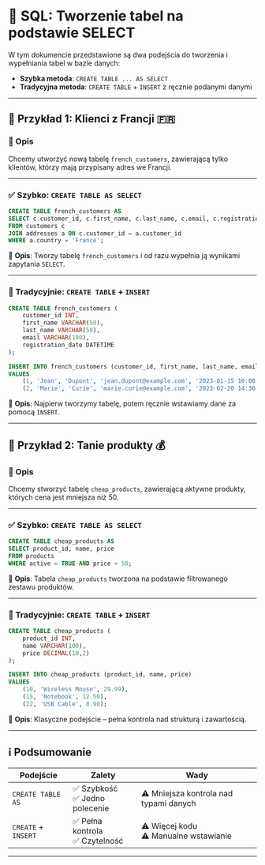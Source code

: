 
# 📘 SQL: Tworzenie tabel na podstawie SELECT

W tym dokumencie przedstawione są dwa podejścia do tworzenia i wypełniania tabel w bazie danych:

- **Szybka metoda**: `CREATE TABLE ... AS SELECT`
- **Tradycyjna metoda**: `CREATE TABLE` + `INSERT` z ręcznie podanymi danymi

---

## 🧪 Przykład 1: Klienci z Francji 🇫🇷

### 📝 Opis
Chcemy utworzyć nową tabelę `french_customers`, zawierającą tylko klientów, którzy mają przypisany adres we Francji.

---

### ✅ Szybko: `CREATE TABLE AS SELECT`

```sql
CREATE TABLE french_customers AS
SELECT c.customer_id, c.first_name, c.last_name, c.email, c.registration_date
FROM customers c
JOIN addresses a ON c.customer_id = a.customer_id
WHERE a.country = 'France';
```

📌 **Opis**: Tworzy tabelę `french_customers` i od razu wypełnia ją wynikami zapytania `SELECT`.

---

### 🧱 Tradycyjnie: `CREATE TABLE` + `INSERT`

```sql
CREATE TABLE french_customers (
    customer_id INT,
    first_name VARCHAR(50),
    last_name VARCHAR(50),
    email VARCHAR(100),
    registration_date DATETIME
);

INSERT INTO french_customers (customer_id, first_name, last_name, email, registration_date)
VALUES 
    (1, 'Jean', 'Dupont', 'jean.dupont@example.com', '2023-01-15 10:00:00'),
    (2, 'Marie', 'Curie', 'marie.curie@example.com', '2023-02-20 14:30:00');
```

📌 **Opis**: Najpierw tworzymy tabelę, potem ręcznie wstawiamy dane za pomocą `INSERT`.

---

## 🧪 Przykład 2: Tanie produkty 💰

### 📝 Opis
Chcemy stworzyć tabelę `cheap_products`, zawierającą aktywne produkty, których cena jest mniejsza niż 50.

---

### ✅ Szybko: `CREATE TABLE AS SELECT`

```sql
CREATE TABLE cheap_products AS
SELECT product_id, name, price
FROM products
WHERE active = TRUE AND price < 50;
```

📌 **Opis**: Tabela `cheap_products` tworzona na podstawie filtrowanego zestawu produktów.

---

### 🧱 Tradycyjnie: `CREATE TABLE` + `INSERT`

```sql
CREATE TABLE cheap_products (
    product_id INT,
    name VARCHAR(100),
    price DECIMAL(10,2)
);

INSERT INTO cheap_products (product_id, name, price)
VALUES
    (10, 'Wireless Mouse', 29.99),
    (15, 'Notebook', 12.50),
    (22, 'USB Cable', 8.90);
```

📌 **Opis**: Klasyczne podejście – pełna kontrola nad strukturą i zawartością.

---

## ℹ️ Podsumowanie

| Podejście              | Zalety                                      | Wady                                      |
|------------------------|---------------------------------------------|-------------------------------------------|
| `CREATE TABLE AS`      | ✅ Szybkość<br>✅ Jedno polecenie            | ⚠️ Mniejsza kontrola nad typami danych    |
| `CREATE` + `INSERT`    | ✅ Pełna kontrola<br>✅ Czytelność            | ⚠️ Więcej kodu<br>⚠️ Manualne wstawianie  |

---
